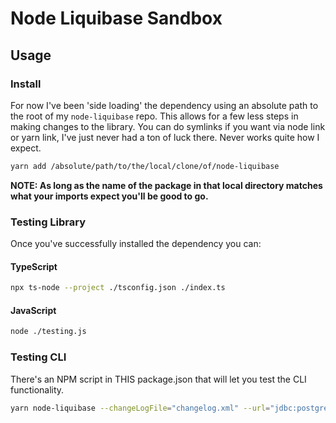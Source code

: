 # Node Liquibase Sandbox
## Usage
### Install
For now I've been 'side loading' the dependency using an absolute path to the root of my `node-liquibase` repo. This allows for a few less steps in making changes to the library. You can do symlinks if you want via node link or yarn link, I've just never had a ton of luck there. Never works quite how I expect.

```bash
yarn add /absolute/path/to/the/local/clone/of/node-liquibase
```

**NOTE: As long as the name of the package in that local directory matches what your imports expect you'll be good to go.**

### Testing Library
Once you've successfully installed the dependency you can:

#### TypeScript
```bash
npx ts-node --project ./tsconfig.json ./index.ts
```

#### JavaScript
```bash
node ./testing.js
```

### Testing CLI
There's an NPM script in THIS package.json that will let you test the CLI functionality.

```bash
yarn node-liquibase --changeLogFile="changelog.xml" --url="jdbc:postgresql://localhost:5432/node_liquibase_testing" --username="yourusername" --password="yoursecurepassword" --classpath="/Users/taylor/Dev/Liquibase/hackathons/node-liquibase/drivers/postgresql-42.2.8.jar" status 
```
